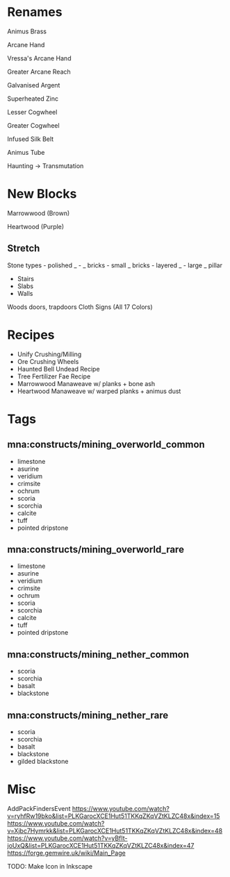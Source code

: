 # Renames
Animus Brass

Arcane Hand

Vressa's Arcane Hand

Greater Arcane Reach

Galvanised Argent

Superheated Zinc

Lesser Cogwheel

Greater Cogwheel

Infused Silk Belt

Animus Tube

Haunting -> Transmutation

# New Blocks
Marrowwood (Brown)

Heartwood (Purple)

## Stretch
Stone types
    - polished _
    - _ bricks
    - small _ bricks
    - layered _
    - large _ pillar
- Stairs
- Slabs
- Walls

Woods doors, trapdoors
Cloth Signs (All 17 Colors)

# Recipes

- Unify Crushing/Milling
- Ore Crushing Wheels
- Haunted Bell Undead Recipe
- Tree Fertilizer Fae Recipe
- Marrowwood Manaweave w/ planks + bone ash
- Heartwood Manaweave w/ warped planks + animus dust


# Tags

## mna:constructs/mining_overworld_common
- limestone
- asurine
- veridium
- crimsite
- ochrum
- scoria
- scorchia
- calcite
- tuff
- pointed dripstone

## mna:constructs/mining_overworld_rare
- limestone
- asurine
- veridium
- crimsite
- ochrum
- scoria
- scorchia
- calcite
- tuff
- pointed dripstone

## mna:constructs/mining_nether_common
- scoria
- scorchia
- basalt
- blackstone

## mna:constructs/mining_nether_rare
- scoria
- scorchia
- basalt
- blackstone
- gilded blackstone

# Misc
AddPackFindersEvent
https://www.youtube.com/watch?v=ryhfRw19bko&list=PLKGarocXCE1Hut51TKKqZKqVZtKLZC48x&index=15
https://www.youtube.com/watch?v=Xjbc7Hymrkk&list=PLKGarocXCE1Hut51TKKqZKqVZtKLZC48x&index=48
https://www.youtube.com/watch?v=yBfIt-joUxQ&list=PLKGarocXCE1Hut51TKKqZKqVZtKLZC48x&index=47
https://forge.gemwire.uk/wiki/Main_Page

TODO: Make Icon in Inkscape